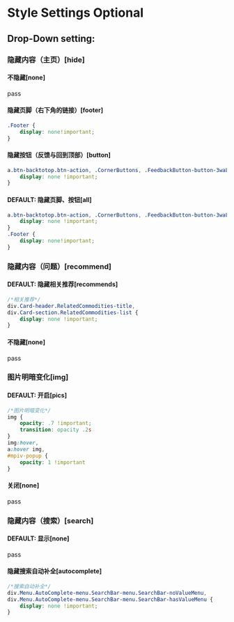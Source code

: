 # Style Settings Optional

## Drop-Down setting:

### 隐藏内容（主页）[hide]

#### 不隐藏[none]

pass

#### 隐藏页脚（右下角的链接）[footer]

```css
.Footer {
    display: none!important;
}
```

#### 隐藏按钮（反馈与回到顶部）[button]

```css
a.btn-backtotop.btn-action, .CornerButtons, .FeedbackButton-button-3waL {
    display: none !important;
}
```

#### DEFAULT: 隐藏页脚、按钮[all]

```css
a.btn-backtotop.btn-action, .CornerButtons, .FeedbackButton-button-3waL {
    display: none !important;
}
.Footer {
    display: none!important;
}
```

### 隐藏内容（问题）[recommend]

#### DEFAULT: 隐藏相关推荐[recommends]

```css
/*相关推荐*/
div.Card-header.RelatedCommodities-title,
div.Card-section.RelatedCommodities-list {
    display: none !important;
}
```

#### 不隐藏[none]

pass

### 图片明暗变化[img]

#### DEFAULT: 开启[pics]

```css
/*图片明暗变化*/
img {
    opacity: .7 !important;
    transition: opacity .2s
}
img:hover,
a:hover img,
#mpiv-popup {
    opacity: 1 !important
}
```

#### 关闭[none]

pass

### 隐藏内容（搜索）[search]

#### DEFAULT: 显示[none]

pass

#### 隐藏搜索自动补全[autocomplete]

```css
/*搜索自动补全*/
div.Menu.AutoComplete-menu.SearchBar-menu.SearchBar-noValueMenu,
div.Menu.AutoComplete-menu.SearchBar-menu.SearchBar-hasValueMenu {
    display: none !important;
}
```
